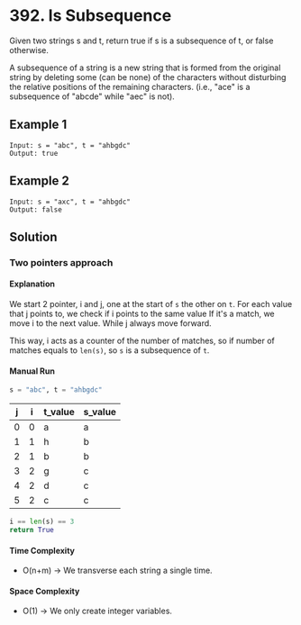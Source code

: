 # 392. Is Subsequence

Given two strings s and t, return true if s is a subsequence of t, or false otherwise.

A subsequence of a string is a new string that is formed from the original string by deleting some (can be none) of the characters without disturbing the relative positions of the remaining characters. (i.e., "ace" is a subsequence of "abcde" while "aec" is not).

## Example 1

```shell
Input: s = "abc", t = "ahbgdc"
Output: true
```

## Example 2

```shell
Input: s = "axc", t = "ahbgdc"
Output: false
```


## Solution

### Two pointers approach

#### Explanation

We start 2 pointer, i and j, one at the start of `s` the other on `t`.
For each value that j points to, we check if i points to the same value
If it's a match, we move i to the next value.
While j always move forward.

This way, i acts as a counter of the number of matches,
so if number of matches equals to `len(s)`, so `s` is a subsequence of `t`.

#### Manual Run

```python
s = "abc", t = "ahbgdc"
```

j | i | t_value | s_value
--|--|--|--
0 | 0 | a | a
1 | 1 | h | b
2 | 1 | b | b
3 | 2 | g | c
4 | 2 | d | c
5 | 2 | c | c

```python
i == len(s) == 3
return True
```

#### Time Complexity

- O(n+m) -> We transverse each string a single time.

#### Space Complexity

- O(1) -> We only create integer variables.
